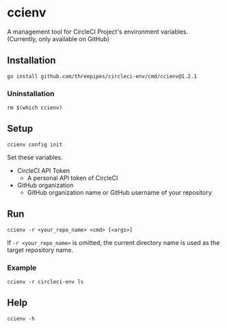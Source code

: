 # ccienv

A management tool for CircleCI Project's environment variables.  
(Currently, only available on GitHub)

## Installation

```
go install github.com/threepipes/circleci-env/cmd/ccienv@1.2.1
```

### Uninstallation

```
rm $(which ccienv)
```

## Setup

```
ccienv config init
```

Set these variables.

- CircleCI API Token
    - A personal API token of CircleCI
- GitHub organization
    - GitHub organization name or GitHub username of your repository

## Run

```
ccienv -r <your_repo_name> <cmd> [<args>]
```

If `-r <your_repo_name>` is omitted, the current directory name is used as the target repository name.

### Example

```
ccienv -r circleci-env ls
```

## Help

```
ccienv -h
```
